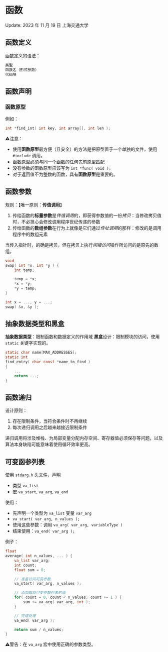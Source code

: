 # 函数
Update: 2023 年 11 月 19 日 上海交通大学

## 函数定义

函数定义的语法：
```c
类型
函数名（形式参数）
代码块
```

## 函数声明
### 函数原型

例如：
```c
int *find_int( int key, int array[], int len );
```

⚠️注意：
- 使用**函数原型**最方便（且安全）的方法是把原型置于一个单独的文件，使用 `#include` 调用。
- 函数原型必须与同一个函数的任何先前原型匹配
- 没有参数的函数原型应该写为 `int *func( void );`
- 对于返回值不为整数的函数，具有**函数原型**是重要的。

## 函数参数

规则：【唯一原则：**传值调用**】
1. 传给函数的**标量参数**是*传值调用*的，即获得参数值的一份*拷贝*：当修改拷贝值时，不必担心会修改调用程序世纪传递的参数
2. 传给函数的**数组参数**在行为上就像是它们通过*传址调用*的那样：修改的是调用程序中的数组元素

当传入指针时，的确是拷贝，但在拷贝上执行*间接访问*操作所访问的是原先的数组。

```c
void 
swap( int *x, int *y ) {
	int temp;

	temp = *x;
	*x = *y;
	*y = temp;
}

int x = ..., y = ...;
swap( &x, &y );
```

## 抽象数据类型和黑盒

**抽象数据类型**：限制函数和数据定义的作用域
**黑盒**设计：限制模块的访问，使用 `static` 关键字实现的。

```c
static char name[MAX_ADDRESSES];
static int
find_entry( char const *name_to_find ) 
{
	...
	return ...;
}
```

## 函数递归

设计原则：
1. 存在限制条件，当符合条件时不再继续
2. 每次递归调用之后越来越接近限制条件

递归调用将涉及堆栈、为局部变量分配内存空间、寄存器值必须保存等问题，以及算法本身缺陷可能意味着使用循环效率更高。

## 可变函参列表

使用 `stdarg.h` 头文件，声明
- 类型 `va_list`
- 宏 `va_start`, `va_arg`, `va_end`

使用：
- 先声明一个类型为 `va_list` 变量 `var_arg`
- `va_start( var_arg, n_values );`
- 使用这些参数：调用 `va_arg( var_arg, variableType )`
- 结束使用：`va_end( var_arg );`

例子：
```c
float 
average( int n_values, ... ) {
    va_list var_arg;
    int count;
    float sum = 0;

    // 准备访问可变参数 
    va_start( var_arg, n_values );

    // 添加取自可变参数列表的值
    for( count = 0; count < n_values; count += 1 ) {
        sum += va_arg( var_arg, int );
    }

    // 完成处理 
    va_end( var_arg );

    return sum / n_values;
}
```

⚠️警告：在 `va_arg` 宏中使用正确的参数类型。
